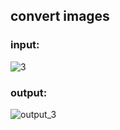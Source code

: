 ## convert images
### input:
![3](https://user-images.githubusercontent.com/76804160/144714308-b2ef0ea7-509e-4113-a87f-0cbf6dca7f92.jpeg)

### output:
![output_3](https://user-images.githubusercontent.com/76804160/144714301-56c3f97d-a99f-4662-8866-0eddc7b14e71.jpeg)
